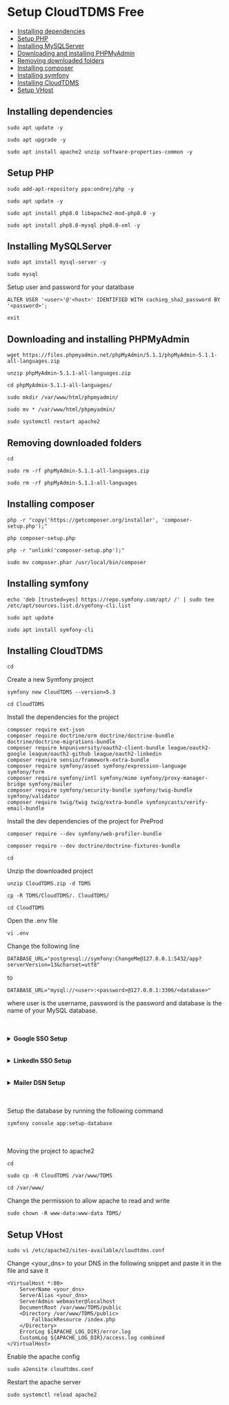 # Setup CloudTDMS Free

* [Installing dependencies](#installing-dependencies)
* [Setup PHP](#Setup-PHP)
* [Installing MySQLServer](#Installing-MySQLServer)
* [Downloading and installing PHPMyAdmin](#Downloading-and-installing-PHPMyAdmin)
* [Removing downloaded folders](#Removing-downloaded-folders)
* [Installing composer](#Installing-composer)
* [Installing symfony](#Installing-symfony)
* [Installing CloudTDMS](#Installing-CloudTDMS)
* [Setup VHost](#Setup-VHost)

## Installing dependencies

```
sudo apt update -y
```
```
sudo apt upgrade -y
```
```
sudo apt install apache2 unzip software-properties-common -y
```

## Setup PHP

```
sudo add-apt-repository ppa:ondrej/php -y
```
```
sudo apt update -y
```
```
sudo apt install php8.0 libapache2-mod-php8.0 -y
```
```
sudo apt install php8.0-mysql php8.0-xml -y
```

## Installing MySQLServer
```
sudo apt install mysql-server -y
```
```
sudo mysql
```
Setup user and password for your datatbase
```
ALTER USER '<user>'@'<host>' IDENTIFIED WITH caching_sha2_password BY '<password>';
```
```
exit
```

## Downloading and installing PHPMyAdmin
```
wget https://files.phpmyadmin.net/phpMyAdmin/5.1.1/phpMyAdmin-5.1.1-all-languages.zip
```
```
unzip phpMyAdmin-5.1.1-all-languages.zip
```
```
cd phpMyAdmin-5.1.1-all-languages/
```
```
sudo mkdir /var/www/html/phpmyadmin/
```
```
sudo mv * /var/www/html/phpmyadmin/
```
```
sudo systemctl restart apache2
```

## Removing downloaded folders
```
cd 
```
```
sudo rm -rf phpMyAdmin-5.1.1-all-languages.zip
```
```
sudo rm -rf phpMyAdmin-5.1.1-all-languages
```

## Installing composer
```
php -r "copy('https://getcomposer.org/installer', 'composer-setup.php');"
```
```
php composer-setup.php
```
```
php -r "unlink('composer-setup.php');"
```
```
sudo mv composer.phar /usr/local/bin/composer
```

## Installing symfony
```
echo 'deb [trusted=yes] https://repo.symfony.com/apt/ /' | sudo tee /etc/apt/sources.list.d/symfony-cli.list
```
```
sudo apt update
```
```
sudo apt install symfony-cli
```

## Installing CloudTDMS
```
cd
```
Create a new Symfony project
```
symfony new CloudTDMS --version=5.3
```
```
cd CloudTDMS
```
Install the dependencies for the project
```
composer require ext-json
composer require doctrine/orm doctrine/doctrine-bundle doctrine/doctrine-migrations-bundle
composer require knpuniversity/oauth2-client-bundle league/oauth2-google league/oauth2-github league/oauth2-linkedin
composer require sensio/framework-extra-bundle
composer require symfony/asset symfony/expression-language symfony/form
composer require symfony/intl symfony/mime symfony/proxy-manager-bridge symfony/mailer
composer require symfony/security-bundle symfony/twig-bundle symfony/validator
composer require twig/twig twig/extra-bundle symfonycasts/verify-email-bundle
```
Install the dev dependencies of the project for PreProd
```
composer require --dev symfony/web-profiler-bundle
```
```
composer require --dev doctrine/doctrine-fixtures-bundle
```
```
cd
```
Unzip the downloaded project
```
unzip CloudTDMS.zip -d TDMS
```
```
cp -R TDMS/CloudTDMS/. CloudTDMS/
```
```
cd CloudTDMS
```
Open the .env file
```
vi .env
```
Change the following line
```
DATABASE_URL="postgresql://symfony:ChangeMe@127.0.0.1:5432/app?serverVersion=13&charset=utf8"
```
to
```
DATABASE_URL="mysql://<user>:<password>@127.0.0.1:3306/<database>"
```
where user is the username, password is the password and database is the name of your MySQL database. <br /><br /><br />


<details><summary> <b>Google SSO Setup</b></summary>
<p>

### If you want to use the google sign in, do the following steps
```
vi .env.local
```
> Replace the *<your_google_client_id>* and *<your_google_client_secret>* with your Client ID and Client secret and save the file
```
OAUTH_GOOGLE_CLIENT_ID=<your_google_client_id>
OAUTH_GOOGLE_CLIENT_SECRET=<your_google_client_secret>
```
</p>
</details><br /><br />
    
<details><summary> <b>LinkedIn SSO Setup</b></summary>
<p>

### If you want to use the linkedin sign in, do the following steps
```
vi .env.local
```
> Replace the *<your_linkedin_client_id>* and *<your_linkedin_client_secret>* with your Client ID and Client secret and save the file
```
OAUTH_LINKEDIN_CLIENT_ID=<your_linkedin_client_id>
OAUTH_LINKEDIN_CLIENT_SECRET=<your_linkedin_client_secret>
```
</p>
</details><br /><br />
    
<details><summary> <b>Mailer DSN Setup</b></summary>
<p>

### You need to provide a DSN for email verification. So, do the following steps
```
vi .env.local
```
> Replace the *<mailer_dsn_for_email_verification>* with your DSN and save the file
```
MAILER_DSN=<mailer_dsn_for_email_verification>
```
</p>
</details><br /><br />

Setup the database by running the following command
```
symfony console app:setup-database
```
<br /><br />
Moving the project to apache2
```
cd
```
```
sudo cp -R CloudTDMS /var/www/TDMS
```
```
cd /var/www/
```
Change the permission to allow apache to read and write
```
sudo chown -R www-data:www-data TDMS/
```


## Setup VHost
```
sudo vi /etc/apache2/sites-available/cloudtdms.conf
```

Change <your_dns> to your DNS in the following snippet and paste it in the file and save it
```
<VirtualHost *:80>
    ServerName <your_dns>
    ServerAlias <your_dns>
    ServerAdmin webmaster@localhost
    DocumentRoot /var/www/TDMS/public
    <Directory /var/www/TDMS/public>
        FallbackResource /index.php
    </Directory>
    ErrorLog ${APACHE_LOG_DIR}/error.log
    CustomLog ${APACHE_LOG_DIR}/access.log combined
</VirtualHost>
```

Enable the apache config
```
sudo a2ensite cloudtdms.conf
```

Restart the apache server
```
sudo systemctl reload apache2
```

